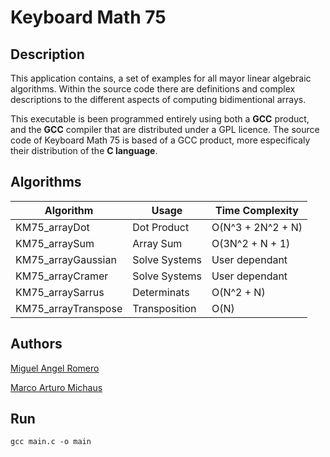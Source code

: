 # Keyboard Math 75

## Description

This application contains, a set of examples for all mayor linear algebraic algorithms. Within the source code there are definitions and complex descriptions to the different aspects of computing bidimentional arrays.

This executable is been programmed entirely using both a <b>GCC</b> product, and the <b>GCC</b> compiler that are distributed under a GPL licence. The source code of Keyboard Math 75 is based of a GCC product, more especificaly their distribution of the <b> C language</b>.

## Algorithms

| Algorithm           | Usage         | Time Complexity   |
| ------------------- | ------------- | ----------------- |
| KM75_arrayDot       | Dot Product   | O(N^3 + 2N^2 + N) |
| KM75_arraySum       | Array Sum     | O(3N^2 + N + 1)   |
| KM75_arrayGaussian  | Solve Systems | User dependant    |
| KM75_arrayCramer    | Solve Systems | User dependant    |
| KM75_arraySarrus    | Determinats   | O(N^2 + N)        |
| KM75_arrayTranspose | Transposition | O(N)              |

## Authors

<a href="https://www.facebook.com/onetrueromero/">Miguel Angel Romero</a>

<a href="https://www.facebook.com/Marco.Michaus.13">Marco Arturo Michaus</a>

## Run

    gcc main.c -o main
